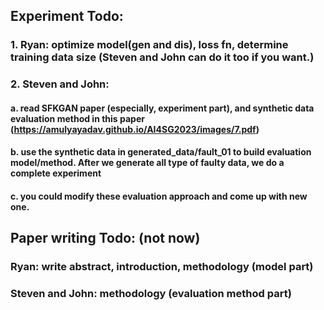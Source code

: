 ## Experiment Todo:

### 1. Ryan: optimize model(gen and dis), loss fn, determine training data size (Steven and John can do it too if you want.)

### 2. Steven and John: 
#### a. read SFKGAN paper (especially, experiment part), and synthetic data evaluation method in this paper (https://amulyayadav.github.io/AI4SG2023/images/7.pdf)
#### b. use the synthetic data in generated_data/fault_01 to build evaluation model/method. After we generate all type of faulty data, we do a complete experiment
#### c. you could modify these evaluation approach and come up with new one.


## Paper writing Todo: (not now)

### Ryan: write abstract, introduction, methodology (model part)
### Steven and John: methodology (evaluation method part)
